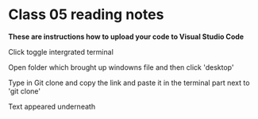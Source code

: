 # Class 05 reading notes

**These are instructions how to upload your code to Visual Studio Code**

Click toggle intergrated terminal 

Open folder which brought up windowns file and then click 'desktop'

Type in Git clone and copy the link and paste it in the terminal part next to 'git clone' 

Text appeared underneath 
